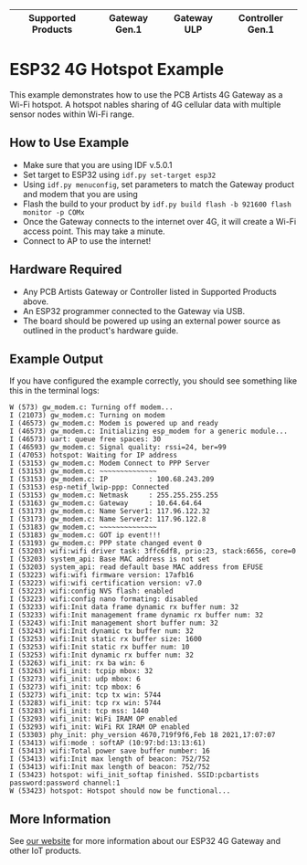 | Supported Products | Gateway Gen.1 | Gateway ULP | Controller Gen.1 |
| ----------------- | ------------- | ----------- | ---------------- |

# ESP32 4G Hotspot Example
This example demonstrates how to use the PCB Artists 4G Gateway as a Wi-Fi hotspot.
A hotspot nables sharing of 4G cellular data with multiple sensor nodes within Wi-Fi range.

## How to Use Example
- Make sure that you are using IDF v.5.0.1
- Set target to ESP32 using `idf.py set-target esp32`
- Using `idf.py menuconfig`, set parameters to match the Gateway product and modem that you are using
- Flash the build to your product by `idf.py build flash -b 921600 flash monitor -p COMx`
- Once the Gateway connects to the internet over 4G, it will create a Wi-Fi access point. This may take a minute.
- Connect to AP to use the internet!

## Hardware Required
* Any PCB Artists Gateway or Controller listed in Supported Products above.
* An ESP32 programmer connected to the Gateway via USB.
* The board should be powered up using an external power source as outlined in the product's hardware guide.

## Example Output
If you have configured the example correctly, you should see something like this in the terminal logs:
```
W (573) gw_modem.c: Turning off modem...
I (21073) gw_modem.c: Turning on modem
I (46573) gw_modem.c: Modem is powered up and ready
I (46573) gw_modem.c: Initializing esp_modem for a generic module...
I (46573) uart: queue free spaces: 30
I (46593) gw_modem.c: Signal quality: rssi=24, ber=99
I (47053) hotspot: Waiting for IP address
I (53153) gw_modem.c: Modem Connect to PPP Server
I (53153) gw_modem.c: ~~~~~~~~~~~~~~
I (53153) gw_modem.c: IP          : 100.68.243.209
I (53153) esp-netif_lwip-ppp: Connected
I (53153) gw_modem.c: Netmask     : 255.255.255.255
I (53163) gw_modem.c: Gateway     : 10.64.64.64
I (53173) gw_modem.c: Name Server1: 117.96.122.32
I (53173) gw_modem.c: Name Server2: 117.96.122.8
I (53183) gw_modem.c: ~~~~~~~~~~~~~~
I (53183) gw_modem.c: GOT ip event!!!
I (53193) gw_modem.c: PPP state changed event 0
I (53203) wifi:wifi driver task: 3ffc6df8, prio:23, stack:6656, core=0
I (53203) system_api: Base MAC address is not set
I (53203) system_api: read default base MAC address from EFUSE
I (53223) wifi:wifi firmware version: 17afb16
I (53223) wifi:wifi certification version: v7.0
I (53223) wifi:config NVS flash: enabled
I (53223) wifi:config nano formating: disabled
I (53233) wifi:Init data frame dynamic rx buffer num: 32
I (53233) wifi:Init management frame dynamic rx buffer num: 32
I (53243) wifi:Init management short buffer num: 32
I (53243) wifi:Init dynamic tx buffer num: 32
I (53253) wifi:Init static rx buffer size: 1600
I (53253) wifi:Init static rx buffer num: 10
I (53253) wifi:Init dynamic rx buffer num: 32
I (53263) wifi_init: rx ba win: 6
I (53263) wifi_init: tcpip mbox: 32
I (53273) wifi_init: udp mbox: 6
I (53273) wifi_init: tcp mbox: 6
I (53273) wifi_init: tcp tx win: 5744
I (53283) wifi_init: tcp rx win: 5744
I (53283) wifi_init: tcp mss: 1440
I (53293) wifi_init: WiFi IRAM OP enabled
I (53293) wifi_init: WiFi RX IRAM OP enabled
I (53303) phy_init: phy_version 4670,719f9f6,Feb 18 2021,17:07:07
I (53413) wifi:mode : softAP (10:97:bd:13:13:61)
I (53413) wifi:Total power save buffer number: 16
I (53413) wifi:Init max length of beacon: 752/752
I (53413) wifi:Init max length of beacon: 752/752
I (53423) hotspot: wifi_init_softap finished. SSID:pcbartists password:password channel:1
W (53423) hotspot: Hotspot should now be functional...
```
## More Information
See [our website](https://www.pcbartists.com) for more information about our ESP32 4G Gateway and other IoT products.

